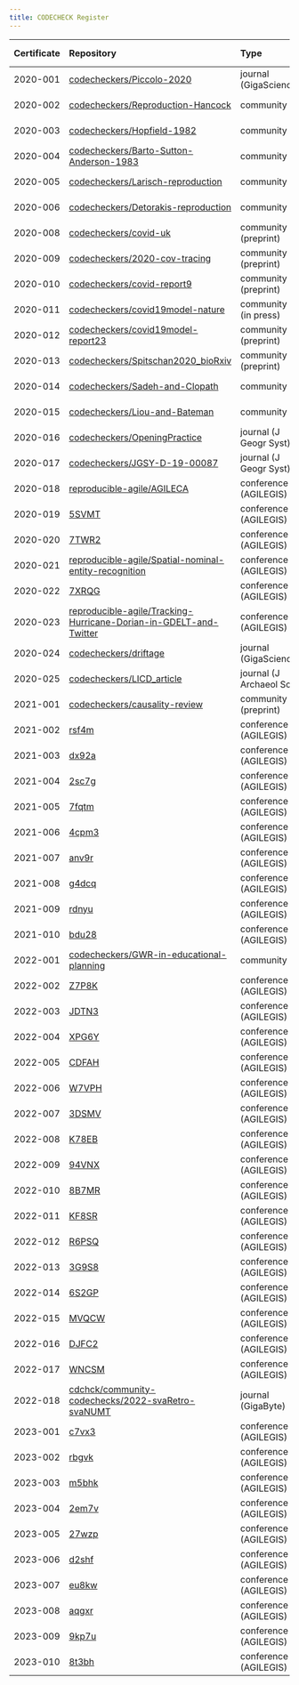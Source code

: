 ```yaml
---
title: CODECHECK Register
---
```


|Certificate |Repository                                                        |Type                     |Issue |Report                                 |Check date |
|:-------|:--------------------------------|:------------------|:---|:--------------------------|:----------|
|2020-001    |[codecheckers/Piccolo-2020](https://github.com/codecheckers/Piccolo-2020)|journal (GigaScience)    |NA    |http://doi.org/10.5281/zenodo.3674056  |2019-02-14 |
|2020-002    |[codecheckers/Reproduction-Hancock](https://github.com/codecheckers/Reproduction-Hancock)|community                |[2](https://github.com/codecheckers/register/issues/2)|http://doi.org/10.5281/zenodo.3750741  |2020-04-13 |
|2020-003    |[codecheckers/Hopfield-1982](https://github.com/codecheckers/Hopfield-1982)|community                |[1](https://github.com/codecheckers/register/issues/1)|https://doi.org/10.5281/zenodo.3741797 |2020-04-06 |
|2020-004    |[codecheckers/Barto-Sutton-Anderson-1983](https://github.com/codecheckers/Barto-Sutton-Anderson-1983)|community                |[4](https://github.com/codecheckers/register/issues/4)|https://doi.org/10.5281/zenodo.3827371 |2020-05-14 |
|2020-005    |[codecheckers/Larisch-reproduction](https://github.com/codecheckers/Larisch-reproduction)|community                |[5](https://github.com/codecheckers/register/issues/5)|https://doi.org/10.5281/zenodo.3959175 |2020-07-23 |
|2020-006    |[codecheckers/Detorakis-reproduction](https://github.com/codecheckers/Detorakis-reproduction)|community                |[6](https://github.com/codecheckers/register/issues/6)|https://doi.org/10.5281/zenodo.3948353 |2020-07-16 |
|2020-008    |[codecheckers/covid-uk](https://github.com/codecheckers/covid-uk) |community (preprint)     |[8](https://github.com/codecheckers/register/issues/8)|http://doi.org/10.5281/zenodo.3746024  |2020-04-09 |
|2020-009    |[codecheckers/2020-cov-tracing](https://github.com/codecheckers/2020-cov-tracing)|community (preprint)     |[9](https://github.com/codecheckers/register/issues/9)|http://doi.org/10.5281/zenodo.3767060  |2020-04-26 |
|2020-010    |[codecheckers/covid-report9](https://github.com/codecheckers/covid-report9)|community (preprint)     |[14](https://github.com/codecheckers/register/issues/14)|https://doi.org/10.5281/zenodo.3865491 |2020-05-29 |
|2020-011    |[codecheckers/covid19model-nature](https://github.com/codecheckers/covid19model-nature)|community (in press)     |[18](https://github.com/codecheckers/register/issues/18)|https://doi.org/10.5281/zenodo.3893138 |2020-06-13 |
|2020-012    |[codecheckers/covid19model-report23](https://github.com/codecheckers/covid19model-report23)|community (preprint)     |[19](https://github.com/codecheckers/register/issues/19)|https://doi.org/10.5281/zenodo.3893617 |2020-06-14 |
|2020-013    |[codecheckers/Spitschan2020_bioRxiv](https://github.com/codecheckers/Spitschan2020_bioRxiv)|community (preprint)     |[20](https://github.com/codecheckers/register/issues/20)|https://doi.org/10.5281/zenodo.3947959 |2020-07-14 |
|2020-014    |[codecheckers/Sadeh-and-Clopath](https://github.com/codecheckers/Sadeh-and-Clopath)|community                |[21](https://github.com/codecheckers/register/issues/21)|https://doi.org/10.5281/zenodo.3967326 |2020-07-28 |
|2020-015    |[codecheckers/Liou-and-Bateman](https://github.com/codecheckers/Liou-and-Bateman)|community                |[22](https://github.com/codecheckers/register/issues/22)|https://doi.org/10.5281/zenodo.3978402 |2020-08-04 |
|2020-016    |[codecheckers/OpeningPractice](https://github.com/codecheckers/OpeningPractice)|journal (J Geogr Syst)   |[15](https://github.com/codecheckers/register/issues/15)|https://doi.org/10.5281/zenodo.3981253 |2020-06-02 |
|2020-017    |[codecheckers/JGSY-D-19-00087](https://github.com/codecheckers/JGSY-D-19-00087)|journal (J Geogr Syst)   |[24](https://github.com/codecheckers/register/issues/24)|https://doi.org/10.5281/zenodo.4003848 |2020-08-27 |
|2020-018    |[reproducible-agile/AGILECA](https://github.com/reproducible-agile/AGILECA)|conference (AGILEGIS)    |[25](https://github.com/codecheckers/register/issues/25)|https://doi.org/10.17605/OSF.IO/ZTC7M  |2020-07-13 |
|2020-019    |[5SVMT](https://osf.io/5SVMT)                                     |conference (AGILEGIS)    |[25](https://github.com/codecheckers/register/issues/25)|https://doi.org/10.17605/OSF.IO/5SVMT  |2020-07-13 |
|2020-020    |[7TWR2](https://osf.io/7TWR2)                                     |conference (AGILEGIS)    |[25](https://github.com/codecheckers/register/issues/25)|https://doi.org/10.17605/OSF.IO/7TWR2  |2020-07-13 |
|2020-021    |[reproducible-agile/Spatial-nominal-entity-recognition](https://github.com/reproducible-agile/Spatial-nominal-entity-recognition)|conference (AGILEGIS)    |[25](https://github.com/codecheckers/register/issues/25)|https://doi.org/10.17605/OSF.IO/SUWPJ  |2020-07-13 |
|2020-022    |[7XRQG](https://osf.io/7XRQG)                                     |conference (AGILEGIS)    |[25](https://github.com/codecheckers/register/issues/25)|https://doi.org/10.17605/OSF.IO/7XRQG  |2020-07-13 |
|2020-023    |[reproducible-agile/Tracking-Hurricane-Dorian-in-GDELT-and-Twitter](https://github.com/reproducible-agile/Tracking-Hurricane-Dorian-in-GDELT-and-Twitter)|conference (AGILEGIS)    |[25](https://github.com/codecheckers/register/issues/25)|https://doi.org/10.17605/OSF.IO/XS5YR  |2020-07-13 |
|2020-024    |[codecheckers/driftage](https://github.com/codecheckers/driftage) |journal (GigaScience)    |[31](https://github.com/codecheckers/register/issues/31)|https://doi.org/10.5281/zenodo.4964880 |2020-12-07 |
|2020-025    |[codecheckers/LICD_article](https://github.com/codecheckers/LICD_article)|journal (J Archaeol Sci) |[29](https://github.com/codecheckers/register/issues/29)|https://doi.org/10.5281/zenodo.4279275 |2020-11-19 |
|2021-001    |[codecheckers/causality-review](https://github.com/codecheckers/causality-review)|community (preprint)     |[35](https://github.com/codecheckers/register/issues/35)|https://doi.org/10.5281/zenodo.4720843 |2021-04-27 |
|2021-002    |[rsf4m](https://osf.io/rsf4m)                                     |conference (AGILEGIS)    |[38](https://github.com/codecheckers/register/issues/38)|https://doi.org/10.17605/osf.io/rsf4m  |2021-06-10 |
|2021-003    |[dx92a](https://osf.io/dx92a)                                     |conference (AGILEGIS)    |[38](https://github.com/codecheckers/register/issues/38)|https://doi.org/10.17605/osf.io/dx92a  |2021-06-10 |
|2021-004    |[2sc7g](https://osf.io/2sc7g)                                     |conference (AGILEGIS)    |[38](https://github.com/codecheckers/register/issues/38)|https://doi.org/10.17605/osf.io/2sc7g  |2021-06-10 |
|2021-005    |[7fqtm](https://osf.io/7fqtm)                                     |conference (AGILEGIS)    |[38](https://github.com/codecheckers/register/issues/38)|https://doi.org/10.17605/osf.io/7fqtm  |2021-06-10 |
|2021-006    |[4cpm3](https://osf.io/4cpm3)                                     |conference (AGILEGIS)    |[38](https://github.com/codecheckers/register/issues/38)|https://doi.org/10.17605/OSF.IO/4CPM3  |2021-06-10 |
|2021-007    |[anv9r](https://osf.io/anv9r)                                     |conference (AGILEGIS)    |[38](https://github.com/codecheckers/register/issues/38)|https://doi.org/10.17605/osf.io/anv9r  |2021-06-10 |
|2021-008    |[g4dcq](https://osf.io/g4dcq)                                     |conference (AGILEGIS)    |[38](https://github.com/codecheckers/register/issues/38)|https://doi.org/10.17605/osf.io/g4dcq  |2021-06-10 |
|2021-009    |[rdnyu](https://osf.io/rdnyu)                                     |conference (AGILEGIS)    |[38](https://github.com/codecheckers/register/issues/38)|https://doi.org/10.17605/osf.io/rdnyu  |2021-06-10 |
|2021-010    |[bdu28](https://osf.io/bdu28)                                     |conference (AGILEGIS)    |[38](https://github.com/codecheckers/register/issues/38)|https://doi.org/10.17605/osf.io/bdu28  |2021-06-10 |
|2022-001    |[codecheckers/GWR-in-educational-planning](https://github.com/codecheckers/GWR-in-educational-planning)|community                |[40](https://github.com/codecheckers/register/issues/40)|https://doi.org/10.5281/zenodo.6040066 |2022-01-19 |
|2022-002    |[Z7P8K](https://osf.io/Z7P8K)                                     |conference (AGILEGIS)    |[41](https://github.com/codecheckers/register/issues/41)|https://doi.org/10.17605/osf.io/z7p8k  |2022-07-09 |
|2022-003    |[JDTN3](https://osf.io/JDTN3)                                     |conference (AGILEGIS)    |[41](https://github.com/codecheckers/register/issues/41)|https://doi.org/10.17605/OSF.IO/JDTN3  |2022-07-09 |
|2022-004    |[XPG6Y](https://osf.io/XPG6Y)                                     |conference (AGILEGIS)    |[41](https://github.com/codecheckers/register/issues/41)|https://doi.org/10.17605/osf.io/XPG6Y  |2022-07-09 |
|2022-005    |[CDFAH](https://osf.io/CDFAH)                                     |conference (AGILEGIS)    |[41](https://github.com/codecheckers/register/issues/41)|https://doi.org/10.17605/osf.io/cdfah  |2022-07-09 |
|2022-006    |[W7VPH](https://osf.io/W7VPH)                                     |conference (AGILEGIS)    |[41](https://github.com/codecheckers/register/issues/41)|https://doi.org/10.17605/osf.io/W7VPH  |2022-07-09 |
|2022-007    |[3DSMV](https://osf.io/3DSMV)                                     |conference (AGILEGIS)    |[41](https://github.com/codecheckers/register/issues/41)|https://doi.org/10.17605/OSF.IO/3DSMV  |2022-07-09 |
|2022-008    |[K78EB](https://osf.io/K78EB)                                     |conference (AGILEGIS)    |[41](https://github.com/codecheckers/register/issues/41)|https://doi.org/10.17605/OSF.IO/K78EB  |2022-07-09 |
|2022-009    |[94VNX](https://osf.io/94VNX)                                     |conference (AGILEGIS)    |[41](https://github.com/codecheckers/register/issues/41)|https://doi.org/10.17605/osf.io/94vnx  |2022-07-09 |
|2022-010    |[8B7MR](https://osf.io/8B7MR)                                     |conference (AGILEGIS)    |[41](https://github.com/codecheckers/register/issues/41)|https://doi.org/10.17605/osf.io/8b7mr  |2022-07-09 |
|2022-011    |[KF8SR](https://osf.io/KF8SR)                                     |conference (AGILEGIS)    |[41](https://github.com/codecheckers/register/issues/41)|https://doi.org/10.17605/osf.io/kf8sr  |2022-07-09 |
|2022-012    |[R6PSQ](https://osf.io/R6PSQ)                                     |conference (AGILEGIS)    |[41](https://github.com/codecheckers/register/issues/41)|https://doi.org/10.17605/osf.io/r6psq  |2022-07-09 |
|2022-013    |[3G9S8](https://osf.io/3G9S8)                                     |conference (AGILEGIS)    |[41](https://github.com/codecheckers/register/issues/41)|https://doi.org/10.17605/osf.io/3g9s8  |2022-07-09 |
|2022-014    |[6S2GP](https://osf.io/6S2GP)                                     |conference (AGILEGIS)    |[41](https://github.com/codecheckers/register/issues/41)|https://doi.org/10.17605/osf.io/6s2gp  |2022-07-09 |
|2022-015    |[MVQCW](https://osf.io/MVQCW)                                     |conference (AGILEGIS)    |[41](https://github.com/codecheckers/register/issues/41)|https://doi.org/10.17605/osf.io/mvqcw  |2022-07-09 |
|2022-016    |[DJFC2](https://osf.io/DJFC2)                                     |conference (AGILEGIS)    |[41](https://github.com/codecheckers/register/issues/41)|https://doi.org/10.17605/OSF.IO/DJFC2  |2022-07-09 |
|2022-017    |[WNCSM](https://osf.io/WNCSM)                                     |conference (AGILEGIS)    |[41](https://github.com/codecheckers/register/issues/41)|https://doi.org/10.17605/osf.io/wncsm  |2022-07-09 |
|2022-018    |[cdchck/community-codechecks/2022-svaRetro-svaNUMT](https://gitlab.com/cdchck/community-codechecks/2022-svaRetro-svaNUMT)|journal (GigaByte)       |[44](https://github.com/codecheckers/register/issues/44)|https://doi.org/10.5281/zenodo.7084333 |2022-09-27 |
|2023-001    |[c7vx3](https://osf.io/c7vx3)                                     |conference (AGILEGIS)    |[49](https://github.com/codecheckers/register/issues/49)|https://doi.org/10.17605/osf.io/c7vx3  |2023-06-13 |
|2023-002    |[rbgvk](https://osf.io/rbgvk)                                     |conference (AGILEGIS)    |[49](https://github.com/codecheckers/register/issues/49)|https://doi.org/10.17605/osf.io/rbgvk  |2023-06-13 |
|2023-003    |[m5bhk](https://osf.io/m5bhk)                                     |conference (AGILEGIS)    |[49](https://github.com/codecheckers/register/issues/49)|https://doi.org/10.17605/osf.io/m5bhk  |2023-06-13 |
|2023-004    |[2em7v](https://osf.io/2em7v)                                     |conference (AGILEGIS)    |[49](https://github.com/codecheckers/register/issues/49)|https://doi.org/10.17605/osf.io/2em7v  |2023-06-13 |
|2023-005    |[27wzp](https://osf.io/27wzp)                                     |conference (AGILEGIS)    |[49](https://github.com/codecheckers/register/issues/49)|https://doi.org/10.17605/osf.io/27wzp  |2023-06-13 |
|2023-006    |[d2shf](https://osf.io/d2shf)                                     |conference (AGILEGIS)    |[49](https://github.com/codecheckers/register/issues/49)|https://doi.org/osf.io/d2shf           |2023-06-13 |
|2023-007    |[eu8kw](https://osf.io/eu8kw)                                     |conference (AGILEGIS)    |[49](https://github.com/codecheckers/register/issues/49)|https://doi.org/10.17605/osf.io/eu8kw  |2023-06-13 |
|2023-008    |[aqgxr](https://osf.io/aqgxr)                                     |conference (AGILEGIS)    |[49](https://github.com/codecheckers/register/issues/49)|https://doi.org/10.17605/osf.io/aqgxr  |2023-06-13 |
|2023-009    |[9kp7u](https://osf.io/9kp7u)                                     |conference (AGILEGIS)    |[49](https://github.com/codecheckers/register/issues/49)|https://doi.org/10.17605/osf.io/9kp7u  |2023-06-13 |
|2023-010    |[8t3bh](https://osf.io/8t3bh)                                     |conference (AGILEGIS)    |[49](https://github.com/codecheckers/register/issues/49)|https://doi.org/10.17605/osf.io/8t3bh  |2023-06-13 |
